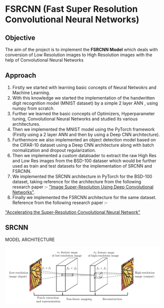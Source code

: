 # FSRCNN (Fast Super Resolution Convolutional Neural Networks)

## Objective
The aim of the project is to implement the **FSRCNN Model** which deals with conversion of Low Resolution images to High Resolution images with the help of Convolutional Neural Networks

## Approach
1. Firstly we started with learning basic concepts of Neural Netwokrs and Machine Learning.
2. With this knowledge we started the implementation of the handwritten digit recognition model (MNIST dataset) by a simple 2 layer ANN , using numpy from scratch.
3. Further we learned the basic concepts of Optimizers, Hyperparameter tuning, Convolutional Neural Networks and studied its various architectures.
4. Then we implemented the MNIST model using the PyTorch framework (Firstly using a 2 layer ANN and then by using a Deep CNN architecture).
5. Furthermore we also implemented an object detection model based on the CIFAR-10 dataset using a Deep CNN architecture along with batch normalization and dropout regularization.
6. Then we implemented a custom dataloader to extract the raw High Res and Low Res images from the BSD-100 dataser which would be further used as train and test datasets for the implementation of SRCNN and FSRCNN.
7. We implemented the SRCNN architecture in PyTorch for the BSD-100 dataset, taking reference for the architecture from the following research paper :-
["Image Super-Resolution Using Deep Convolutional Networks"](https://arxiv.org/abs/1501.00092).
8. Finally we implemented the FSRCNN architecture for the same dataset. Reference from the following research paper :-
   
["Accelerating the Super-Resolution Convolutional Neural Network"](https://arxiv.org/pdf/1608.00367v1.pdf)

## SRCNN

MODEL ARCHITECTURE
<center><img src="./thumbnails/srcnn.png"></center>
